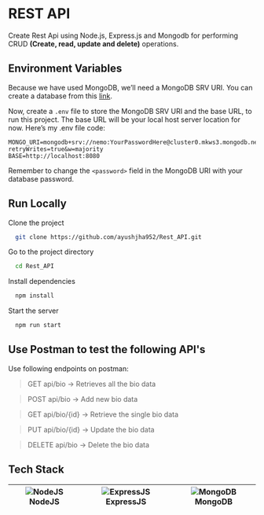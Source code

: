 # **REST API**

Create Rest Api using Node.js, Express.js and Mongodb for performing CRUD **(Create, read, update and delete)** operations.

## **Environment Variables**

Because we have used MongoDB, we’ll need a MongoDB SRV URI. You can create a database from this [link](https://www.mongodb.com/cloud/atlas). 

Now, create a `.env` file  to store the MongoDB SRV URI and the base URL, to run this project. The base URL will be your local host server location for now. Here’s my .env file code:

```
MONGO_URI=mongodb+srv://nemo:YourPasswordHere@cluster0.mkws3.mongodb.net/myFirstDatabase?retryWrites=true&w=majority
BASE=http://localhost:8080
```

Remember to change the ```<password>``` field in the MongoDB URI with your database password.

## **Run Locally**

Clone the project

```bash
  git clone https://github.com/ayushjha952/Rest_API.git
```

Go to the project directory

```bash
  cd Rest_API
```

Install dependencies

```bash
  npm install
```

Start the server

```bash
  npm run start
```

## **Use Postman to test the following API's**

Use following endpoints on postman:

>GET api/bio → Retrieves all the bio data

>POST api/bio → Add new bio data 

>GET api/bio/{id} → Retrieve the single bio data

>PUT api/bio/{id} → Update the bio data

>DELETE api/bio → Delete the bio data


## **Tech Stack**

![NodeJS](https://img.icons8.com/color/65/nodejs.png) **NodeJS** | ![ExpressJS](https://www.vectorlogo.zone/logos/expressjs/expressjs-icon.svg) **ExpressJS** | ![MongoDB](https://img.icons8.com/color/65/000000/mongodb.png)**MongoDB**
|:---:|:---:|:---:|
